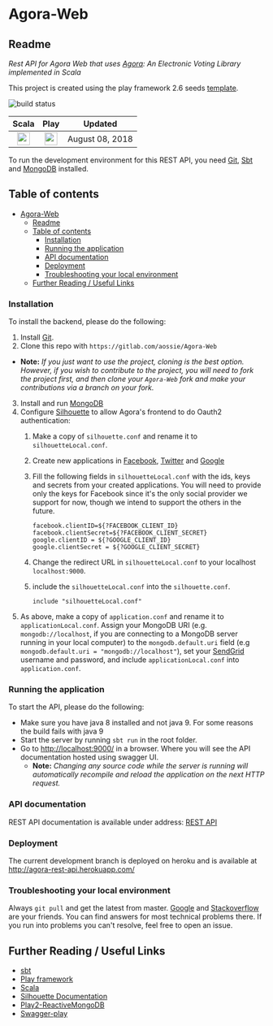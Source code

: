 # Agora-Web

## Readme

_Rest API for Agora Web that uses [Agora](https://gitlab.com/aossie/Agora/): An Electronic Voting Library implemented in Scala_


This project is created using the play framework 2.6 seeds [template](https://github.com/playframework/play-scala-seed.g8).


![build status](https://gitlab.com/aossie/Agora-Web/badges/master/build.svg)

| Scala | Play | Updated
| :-: | :-: | :-:
| <img src="https://raw.githubusercontent.com/OlegIlyenko/scala-icon/master/scala-icon.png " width="25"> | <img src="https://raw.githubusercontent.com/OlegIlyenko/scala-icon/master/play-icon.png " width="25"> | August 08, 2018

To run the development environment for this REST API, you need [Git](https://git-scm.com/), [Sbt](http://www.scala-sbt.org/) and [MongoDB](https://www.mongodb.com/) installed.

## Table of contents

- [Agora-Web](#agora-web)
  - [Readme](#readme)
  - [Table of contents](#table-of-contents)
    - [Installation](#installation)
    - [Running the application](#running-the-application)
    - [API documentation](#api-documentation)
    - [Deployment](#deployment)
    - [Troubleshooting your local environment](#troubleshooting-your-local-environment)
  - [Further Reading / Useful Links](#further-reading--useful-links)


### Installation

To install the backend, please do the following:

1. Install [Git](https://git-scm.com/book/en/v2/Getting-Started-Installing-Git).
2. Clone this repo with `https://gitlab.com/aossie/Agora-Web`
  - **Note:** *If you just want to use the project, cloning is the best option. However, if you wish to contribute to the project, you will need to fork the project first, and then clone your `Agora-Web` fork and make your contributions via a branch on your fork.*
3. Install and run [MongoDB](https://www.mongodb.com/)
4. Configure [Silhouette](https://www.silhouette.rocks/) to allow Agora's frontend to do Oauth2 authentication:
    1. Make a copy of `silhouette.conf` and rename it to `silhouetteLocal.conf`.
    2. Create new applications in [Facebook](https://developers.facebook.com/), [Twitter](https://dev.twitter.com/) and [Google](https://console.cloud.google.com/)
    3. Fill the following fields in `silhouetteLocal.conf` with the ids, keys and secrets from your created applications. You will need to provide only the keys for Facebook since it's the only social provider we support for now, though we intend to support the others in the future.

        ```
        facebook.clientID=${?FACEBOOK_CLIENT_ID}
        facebook.clientSecret=${?FACEBOOK_CLIENT_SECRET}
        google.clientID = ${?GOOGLE_CLIENT_ID}
        google.clientSecret = ${?GOOGLE_CLIENT_SECRET}
        ```
    4. Change the redirect URL in `silhouetteLocal.conf` to your localhost `localhost:9000`.
    5. include the `silhouetteLocal.conf` into the `silhouette.conf`.

        ```
        include "silhouetteLocal.conf"
        ```
5. As above, make a copy of `application.conf` and rename it to `applicationLocal.conf`. Assign your MongoDB URI (e.g. `mongodb://localhost`, if you are connecting to a MongoDB server running in your local computer) to the `mongodb.default.uri` field (e.g `mongodb.default.uri = "mongodb://localhost"`), set your [SendGrid](https://sendgrid.com) username and password, and include `applicationLocal.conf` into `application.conf`.

### Running the application

To start the API, please do the following:

- Make sure you have java 8 installed and not java 9. For some reasons the build fails with java 9
- Start the server by running `sbt run` in the root folder.
- Go to [http://localhost:9000/](http://localhost:9000/) in a browser. Where you will see the API documentation hosted using swagger UI.
    - **Note:** *Changing any source code while the server is running will automatically recompile and reload the application on the next HTTP request.*

### API documentation

REST API documentation is available under address: [REST API](http://localhost:9000/)

### Deployment 
The current development branch is deployed on heroku and is available at http://agora-rest-api.herokuapp.com/

### Troubleshooting your local environment

Always `git pull` and get the latest from master. [Google](https://www.google.com) and [Stackoverflow](https://stackoverflow.com/) are your friends. You can find answers for most technical problems there. If you run into problems you can't resolve, feel free to open an issue.

## Further Reading / Useful Links

* [sbt](http://www.scala-sbt.org/)
* [Play framework](https://www.playframework.com/)
* [Scala](https://www.scala-lang.org/)
* [Silhouette Documentation](https://www.silhouette.rocks/docs)
* [Play2-ReactiveMongoDB](http://reactivemongo.org/releases/0.1x/documentation/tutorial/play.html)
* [Swagger-play](https://github.com/swagger-api/swagger-play)
